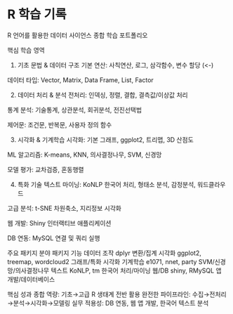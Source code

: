 # R 학습 기록

R 언어를 활용한 데이터 사이언스 종합 학습 포트폴리오

핵심 학습 영역
1. 기초 문법 & 데이터 구조
기본 연산: 사칙연산, 로그, 삼각함수, 변수 할당 (<-)

데이터 타입: Vector, Matrix, Data Frame, List, Factor

2. 데이터 처리 & 분석
전처리: 인덱싱, 정렬, 결합, 결측값/이상값 처리

통계 분석: 기술통계, 상관분석, 회귀분석, 전진선택법

제어문: 조건문, 반복문, 사용자 정의 함수

3. 시각화 & 기계학습
시각화: 기본 그래프, ggplot2, 트리맵, 3D 산점도

ML 알고리즘: K-means, KNN, 의사결정나무, SVM, 신경망

모델 평가: 교차검증, 혼동행렬

4. 특화 기술
텍스트 마이닝: KoNLP 한국어 처리, 형태소 분석, 감정분석, 워드클라우드

고급 분석: t-SNE 차원축소, 지리정보 시각화

웹 개발: Shiny 인터랙티브 애플리케이션

DB 연동: MySQL 연결 및 쿼리 실행

주요 패키지
분야	패키지	기능
데이터 조작	dplyr	변환/집계
시각화	ggplot2, treemap, wordcloud2	그래프/특화 시각화
기계학습	e1071, nnet, party	SVM/신경망/의사결정나무
텍스트	KoNLP, tm	한국어 처리/마이닝
웹/DB	shiny, RMySQL	앱 개발/데이터베이스

핵심 성과
종합 역량: 기초→고급 R 생태계 전반 활용
완전한 파이프라인: 수집→전처리→분석→시각화→모델링
실무 적용성: DB 연동, 웹 앱 개발, 한국어 텍스트 분석
